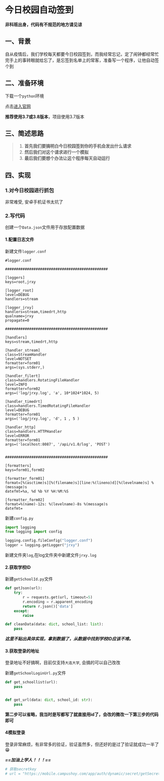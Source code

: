 # 今日校园自动签到

**非科班出身，代码有不规范的地方请见谅**

## 一、背景

自从疫情后，我们学校每天都要今日校园签到，而我经常忘记，定了闹钟都经常忙完手上的事转眼就给忘了，是忘签到名单上的常客，准备写一个程序，让他自动签个到

## 二、准备环境

下载一个`python`环境

点击[进入官网](https://www.python.org/downloads/)

**推荐使用3.7或3.8版本**，项目使用3.7版本

## 三、简述思路

>1. **首先我们要搞明白今日校园签到你的手机会发出什么请求**
>2. **然后我们对这个请求进行一个模拟**
>3. **最后我们要想个办法让这个程序每天自动运行**

## 四、实现

### 1.对今日校园进行抓包

非常难受, 安卓手机证书太坑了

### 2.写代码

创建一个`Data.json`文件用于存放配置数据

#### 1.配置日志文件

新建文件`logger.conf`

```
#logger.conf

###############################################

[loggers]
keys=root,jrxy

[logger_root]
level=DEBUG
handlers=stream

[logger_jrxy]
handlers=stream,timedrt,http
qualname=jrxy
propagate=0

###############################################

[handlers]
keys=stream,timedrt,http

[handler_stream]
class=StreamHandler
level=NOTSET
formatter=form01
args=(sys.stderr,)

[handler_filert]
class=handlers.RotatingFileHandler
level=INFO
formatter=form02
args=('log/jrxy.log', 'a', 10*1024*1024, 5)

[handler_timedrt]
class=handlers.TimedRotatingFileHandler
level=DEBUG
formatter=form01
args=('log/jrxy.log', 'd', 1 , 5 )

[handler_http]
class=handlers.HTTPHandler
level=ERROR
formatter=form01
args=('localhost:8087', '/api/v1.0/log', 'POST')


###############################################

[formatters]
keys=form01,form02

[formatter_form01]
format=[%(asctime)s][%(filename)s][line:%(lineno)d][%(levelname)s] %(message)s
datefmt=%a, %d %b %Y %H:%M:%S

[formatter_form02]
format=%(name)-12s: %(levelname)-8s %(message)s
datefmt=
```

新建`config.py`

```python
import logging
from logging import config

logging.config.fileConfig("logger.conf")
logger = logging.getLogger("jrxy")
```

新建文件夹`log`,在log文件夹中新建文件`jrxy.log`

#### 2.获取学校ID

新建`getSchoolId.py`文件

```python
def getJson(url):
    try:
        r = requests.get(url, timeout=5)
        r.encoding = r.apparent_encoding
        return r.json()['data']
    except:
        raise

def cleanData(data: dict, school_list: list):
    pass
```

***这里不贴出具体实现，拿到数据了，从数据中找到学校ID应该不难。***

#### 3.获取登录的地址

登录地址不好搞啊，目前仅支持`大连大学`, 会搞的可以自己改改

新建`getSchoolLoginUrl.py`文件

```python
def get_schoollist(url):
    pass


def get_url(data: dict, school_id: str):
	pass
```

**第二步可以省略，我当时是写都写了就直接用id了，会改的微改一下第三步的代码即可**

#### 4模拟登录

登录非常麻烦，有非常多的验证，验证虽然多，但还好的是过了验证就成功一半了😁

***==加油上学人！！！==***



```python
# 获取secretkey
# url = "https://mobile.campushoy.com/app/auth/dynamic/secret/getSecretKey/v-9014"
```
